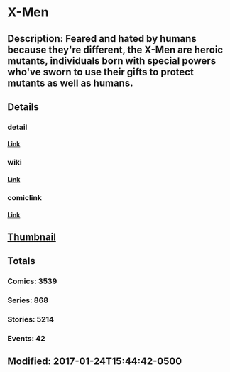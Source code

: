 # X-Men
## Description: Feared and hated by humans because they're different, the X-Men are heroic mutants, individuals born with special powers who've sworn to use their gifts to protect mutants as well as humans.
## Details
### detail
#### [Link](http://marvel.com/comics/characters/1009726/x-men?utm_campaign=apiRef&utm_source=225578a89fc76f3d20fbffda5d17a88d)
### wiki
#### [Link](http://marvel.com/universe/X-Men?utm_campaign=apiRef&utm_source=225578a89fc76f3d20fbffda5d17a88d)
### comiclink
#### [Link](http://marvel.com/comics/characters/1009726/x-men?utm_campaign=apiRef&utm_source=225578a89fc76f3d20fbffda5d17a88d)
## [Thumbnail](http://i.annihil.us/u/prod/marvel/i/mg/8/03/510c08f345938.jpg)
## Totals
### Comics: 3539
### Series: 868
### Stories: 5214
### Events: 42
## Modified: 2017-01-24T15:44:42-0500